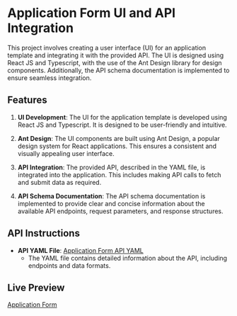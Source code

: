 # Application Form UI and API Integration

This project involves creating a user interface (UI) for an application template and integrating it with the provided API. The UI is designed using React JS and Typescript, with the use of the Ant Design library for design components. Additionally, the API schema documentation is implemented to ensure seamless integration.

## Features

1. **UI Development**: The UI for the application template is developed using React JS and Typescript. It is designed to be user-friendly and intuitive.

2. **Ant Design**: The UI components are built using Ant Design, a popular design system for React applications. This ensures a consistent and visually appealing user interface.

3. **API Integration**: The provided API, described in the YAML file, is integrated into the application. This includes making API calls to fetch and submit data as required.

4. **API Schema Documentation**: The API schema documentation is implemented to provide clear and concise information about the available API endpoints, request parameters, and response structures.

## API Instructions

- **API YAML File**: [Application Form API YAML](https://www.dropbox.com/s/cf92anqoqlg6p19/Application%20Form.yaml?dl=0)
  - The YAML file contains detailed information about the API, including endpoints and data formats.

## Live Preview

[Application Form](https://london-internship-form.vercel.app/)
